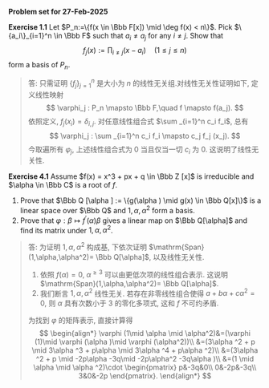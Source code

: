 **Problem set for 27-Feb-2025**

**Exercise 1.1** Let $P_n:=\{f(x \in \Bbb F[x]) \mid \deg f(x) < n\}$. Pick $\{a_i\}_{i=1}^n \in \Bbb F$ such that $a_i \neq a_j$ for any $i \neq j$. Show that 
$$
f_j (x) := \prod _{i \neq j} (x-a_i)\quad (1 \leq j \leq n)
$$
form a basis of $P_n$. 

> 答: 只需证明 $\{f_j\}_{j=1}^n$ 是大小为 $n$ 的线性无关组.对线性无关性证明如下, 定义线性映射
> $$
> \varphi_j : P_n \mapsto \Bbb F,\quad f \mapsto f(a_j).
> $$
> 依照定义, $f_j (x_i) = \delta _{i,j}$. 对任意线性组合式 $\sum _{i=1}^n c_i f_i$, 总有
> $$
> \varphi_j : \sum _{i=1}^n c_i f_i \mapsto c_j f_j (x_j).
> $$
> 今取遍所有 $\varphi _j$, 上述线性组合式为 $0$ 当且仅当一切 $c_i$ 为 $0$. 这说明了线性无关性. 

**Exercise 4.1** Assume $f(x) = x^3 + px + q \in \Bbb Z [x]$ is irreducible and $\alpha \in \Bbb C$ is a root of $f$. 

1. Prove that $\Bbb Q [\alpha ] := \{g(\alpha ) \mid g(x) \in \Bbb Q[x]\}$ is a linear space over $\Bbb Q$ and $1,\alpha, \alpha^2$ form a basis. 
2. Prove that $\varphi : \beta \mapsto f^\prime(\alpha) \beta$ gives a linear map on $\Bbb Q[\alpha]$ and find its matrix under $1,\alpha, \alpha^2$. 

> 答: 为证明 $1,\alpha, \alpha^2$ 构成基, 下依次证明 $\mathrm{Span}(1,\alpha,\alpha^2)= \Bbb Q[\alpha]$, 以及线性无关性. 
>
> 1. 依照 $f(\alpha)=0$, $\alpha^{\geq 3}$ 可以由更低次项的线性组合表示. 这说明 $\mathrm{Span}(1,\alpha,\alpha^2)= \Bbb Q[\alpha]$. 
> 2. 我们断言 $1,\alpha, \alpha^2$ 线性无关. 若存在非零线性组合使得 $a+ b\alpha + c\alpha^2=0$, 则 $\alpha$ 具有次数小于 $3$ 的零化多项式, 这和 $f$ 不可约矛盾. 
>
> 为找到 $\varphi$ 的矩阵表示, 直接计算得
> $$
> \begin{align*}
> \varphi (1\mid \alpha \mid \alpha^2)&=(\varphi (1)\mid \varphi (\alpha )\mid \varphi (\alpha^2))\\ 
> &=(3\alpha ^2 + p \mid 3\alpha ^3 + p\alpha \mid 3\alpha ^4 + p\alpha ^2)\\
> &=(3\alpha ^2 + p \mid -2p\alpha -3q\mid -2p\alpha^2 -3q\alpha )\\
> &=(1 \mid \alpha \mid \alpha ^2)\cdot \begin{pmatrix}
> p&-3q&0\\
> 0&-2p&-3q\\
> 3&0&-2p
> \end{pmatrix}.
> \end{align*}
> $$

